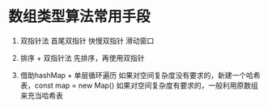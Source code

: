 # 数组类型算法常用手段

1. 双指针法
 首尾双指针
 快慢双指针
 滑动窗口

2. 排序 + 双指针法
 先排序，再使用双指针

3. 借助hashMap + 单层循环遍历
 如果对空间复杂度没有要求的，新建一个哈希表，const map = new Map()
 如果对空间复杂度有要求的，一般利用原数组来充当哈希表
